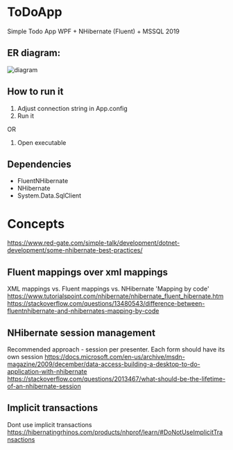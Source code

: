 # ToDoApp
Simple Todo App WPF + NHibernate (Fluent) + MSSQL 2019

## ER diagram:

![diagram](https://user-images.githubusercontent.com/8282513/147873909-3faf228e-9f68-4580-a8fc-69c4279a3a1d.png)

## How to run it
1. Adjust connection string in App.config
2. Run it

OR

1. Open executable

## Dependencies
- FluentNHibernate
- NHibernate
- System.Data.SqlClient

# Concepts
https://www.red-gate.com/simple-talk/development/dotnet-development/some-nhibernate-best-practices/

## Fluent mappings over xml mappings
XML mappings vs. Fluent mappings vs. NHibernate 'Mapping by code'
https://www.tutorialspoint.com/nhibernate/nhibernate_fluent_hibernate.htm
https://stackoverflow.com/questions/13480543/difference-between-fluentnhibernate-and-nhibernates-mapping-by-code

## NHibernate session management
Recommended approach - session per presenter. Each form should have its own session
https://docs.microsoft.com/en-us/archive/msdn-magazine/2009/december/data-access-building-a-desktop-to-do-application-with-nhibernate
https://stackoverflow.com/questions/2013467/what-should-be-the-lifetime-of-an-nhibernate-session

## Implicit transactions
Dont use implicit transactions
https://hibernatingrhinos.com/products/nhprof/learn/#DoNotUseImplicitTransactions


